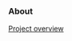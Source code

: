 ### About

[Project overview](https://worldprojects.columbia.edu/projects/using-data-catalyze-energy-investments)